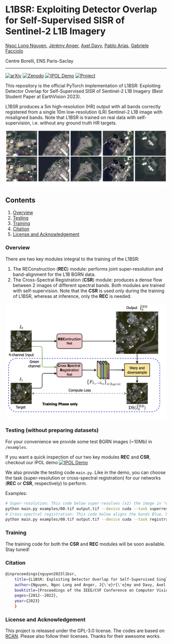 # L1BSR: Exploiting Detector Overlap for Self-Supervised SISR of Sentinel-2 L1B Imagery

[Ngoc Long Nguyen](https://ngoclongct.github.io/), [Jérémy Anger](https://github.com/kidanger/), [Axel Davy](http://dev.ipol.im/~adavy/), [Pablo Arias](http://dev.ipol.im/~pariasm/), [Gabriele Facciolo](http://gfacciol.github.io/)

Centre Borelli, ENS Paris-Saclay

---

[![arXiv](https://img.shields.io/badge/paper-arxiv-brightgreen)](https://arxiv.org/pdf/2304.06871.pdf)
[![Zenodo](https://img.shields.io/badge/L1BSR%20dataset-Zenodo-9cf)](https://zenodo.org/record/7826696)
[![IPOL Demo](https://img.shields.io/badge/demo-IPOL-blueviolet)](https://ipolcore.ipol.im/demo/clientApp/demo.html?id=77777000471)
[![Project](https://img.shields.io/badge/project%20web-github.io-red)](https://centreborelli.github.io/L1BSR/)

This repository is the official PyTorch implementation of L1BSR: Exploiting Detector Overlap for Self-Supervised SISR of Sentinel-2 L1B Imagery (Best Student Paper at EarthVision 2023).

L1BSR produces a 5m high-resolution (HR) output with all bands correctly registered from a single 10m low-resolution (LR) Sentinel-2 L1B image with misaligned bands. Note that L1BSR is trained on real data with self-supervision, i.e. without any ground truth HR targets.

![](https://github.com/centreborelli/L1BSR/blob/docs/docs/resources/L1BSR_teaser.png)

## Contents

1. [Overview](#Overview)
1. [Testing](#Testing)
1. [Training](#Training)
1. [Citation](#Citation)
1. [License and Acknowledgement](#License-and-Acknowledgement)

### Overview

There are two key modules integral to the training of the L1BSR:

1. The REConstruction (**REC**) module: performs joint super-resolution and band-alignment for the L1B BGRN data.
1. The Cross-Spectral Registration (**CSR**) module: produces a dense flow between 2 images of different spectral bands.
   Both modules are trained with self-supervision. Note that the **CSR** is used only during the training of L1BSR, whereas at inference, only the **REC** is needed.

![](https://github.com/centreborelli/L1BSR/blob/docs/docs/resources/L1BSR_framework.png)

### Testing (without preparing datasets)

For your convenience we provide some test BGRN images (~10Mb) in `/examples`.

If you want a quick inspection of our two key modules **REC** and **CSR**, checkout our IPOL demo [![IPOL Demo](https://img.shields.io/badge/demo-IPOL-blueviolet)](https://ipolcore.ipol.im/demo/clientApp/demo.html?id=77777000471)

We also provide the testing code `main.py`. Like in the demo, you can choose the task (super-resolution or cross-spectral registration) for our networks (**REC** or **CSR**, respectively) to perform.

Examples:

```bash
# Super-resolution: This code below super-resolves (x2) the image in "examples/00.tif" and saves it in "output.tif".
python main.py examples/00.tif output.tif --device cuda --task superresolution
# Cross-spectral registration: This code below aligns the bands Blue, Red, and NIR of the image in "examples/00.tif" to its Green band and saves the output in "output.tif".
python main.py examples/00.tif output.tif --device cuda --task registration
```

### Training

The training code for both the **CSR** and **REC** modules will be soon available. Stay tuned!

### Citation

```bash
@inproceedings{nguyen2023l1bsr,
    title={L1BSR: Exploiting Detector Overlap for Self-Supervised Single-Image Super-Resolution of Sentinel-2 L1B Imagery},
    author={Nguyen, Ngoc Long and Anger, J{\'e}r{\'e}my and Davy, Axel and Arias, Pablo and Facciolo, Gabriele},
    booktitle={Proceedings of the IEEE/CVF Conference on Computer Vision and Pattern Recognition},
    pages={2012--2022},
    year={2023}
    }
```

### License and Acknowledgement

This project is released under the GPL-3.0 license. The codes are based on [RCAN](https://github.com/yulunzhang/RCAN). Please also follow their licenses. Thanks for their awesome works.
